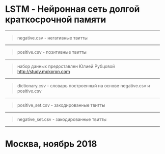 LSTM - Нейронная сеть долгой краткосрочной памяти
=====================
***
> negative.csv - негативные твитты
***
> positive.csv - позитивные твитты
***
> набор данных предоставлен Юлией Рубцовой http://study.mokoron.com
***
> dictionary.csv - словарь построенный на основе negative.csv и positive.csv
***
> positive_set.csv - закодированные твитты
***
> negative_set.csv - закодированные твитты
***
# Москва, ноябрь 2018 